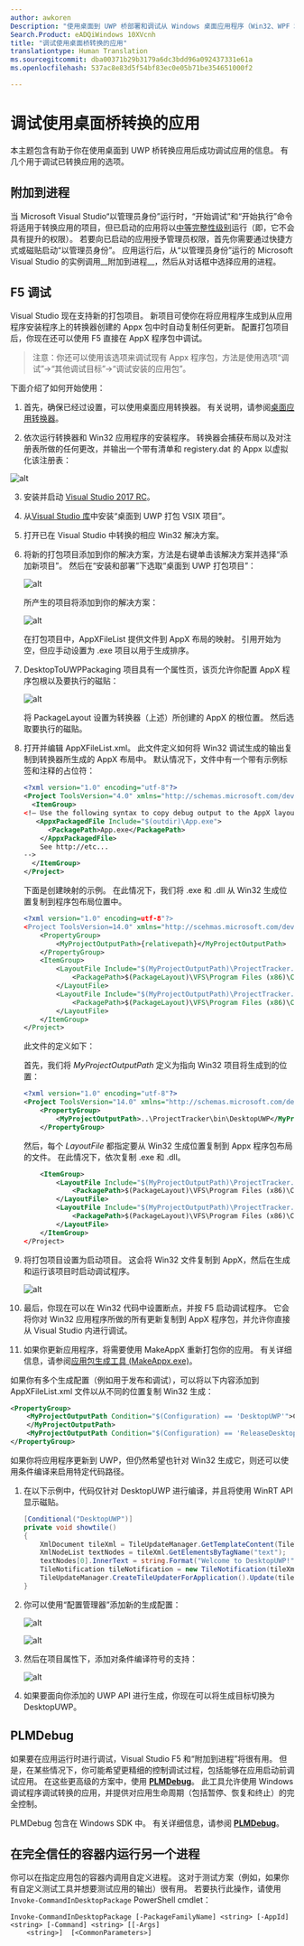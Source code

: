```yaml
---
author: awkoren
Description: "使用桌面到 UWP 桥部署和调试从 Windows 桌面应用程序（Win32、WPF 和 Windows 窗体）转换的通用 Windows 平台 (UWP) 应用。"
Search.Product: eADQiWindows 10XVcnh
title: "调试使用桌面桥转换的应用"
translationtype: Human Translation
ms.sourcegitcommit: dba00371b29b3179a6dc3bdd96a092437331e61a
ms.openlocfilehash: 537ac8e83d5f54bf83ec0e05b71be354651000f2

---
```


# <a name="debug-apps-converted-with-the-desktop-bridge"></a>调试使用桌面桥转换的应用

本主题包含有助于你在使用桌面到 UWP 桥转换应用后成功调试应用的信息。 有几个用于调试已转换应用的选项。

## <a name="attach-to-process"></a>附加到进程

当 Microsoft Visual Studio“以管理员身份”运行时，“开始调试”和“开始执行”命令将适用于转换应用的项目，但已启动的应用将以[中等完整性级别](https://msdn.microsoft.com/library/bb625963)运行（即，它不会具有提升的权限）。 若要向已启动的应用授予管理员权限，首先你需要通过快捷方式或磁贴启动“以管理员身份”。 应用运行后，从“以管理员身份”运行的 Microsoft Visual Studio 的实例调用__附加到进程__，然后从对话框中选择应用的进程。

## <a name="f5-debug"></a>F5 调试

Visual Studio 现在支持新的打包项目。 新项目可使你在将应用程序生成到从应用程序安装程序上的转换器创建的 Appx 包中时自动复制任何更新。 配置打包项目后，你现在还可以使用 F5 直接在 AppX 程序包中调试。 

>注意：你还可以使用该选项来调试现有 Appx 程序包，方法是使用选项“调试”-&gt;“其他调试目标”-&gt;“调试安装的应用包”。

下面介绍了如何开始使用： 

1. 首先，确保已经过设置，可以使用桌面应用转换器。 有关说明，请参阅[桌面应用转换器](desktop-to-uwp-run-desktop-app-converter.md)。

2. 依次运行转换器和 Win32 应用程序的安装程序。 转换器会捕获布局以及对注册表所做的任何更改，并输出一个带有清单和 registery.dat 的 Appx 以虚拟化该注册表：

![alt](images/desktop-to-uwp/debug-1.png)

3. 安装并启动 [Visual Studio 2017 RC](https://www.visualstudio.com/downloads/#visual-studio-community-2017-rc)。 

4. 从[Visual Studio 库](http://go.microsoft.com/fwlink/?LinkId=797871)中安装“桌面到 UWP 打包 VSIX 项目”。 

5. 打开已在 Visual Studio 中转换的相应 Win32 解决方案。
 
6. 将新的打包项目添加到你的解决方案，方法是右键单击该解决方案并选择“添加新项目”。 然后在“安装和部署”下选取“桌面到 UWP 打包项目”：

    ![alt](images/desktop-to-uwp/debug-2.png)

    所产生的项目将添加到你的解决方案：

    ![alt](images/desktop-to-uwp/debug-3.png)

    在打包项目中，AppXFileList 提供文件到 AppX 布局的映射。 引用开始为空，但应手动设置为 .exe 项目以用于生成排序。 

7. DesktopToUWPPackaging 项目具有一个属性页，该页允许你配置 AppX 程序包根以及要执行的磁贴：

    ![alt](images/desktop-to-uwp/debug-4.png)

    将 PackageLayout 设置为转换器（上述）所创建的 AppX 的根位置。 然后选取要执行的磁贴。

8.  打开并编辑 AppXFileList.xml。 此文件定义如何将 Win32 调试生成的输出复制到转换器所生成的 AppX 布局中。 默认情况下，文件中有一个带有示例标签和注释的占位符：

    ```XML
    <?xml version="1.0" encoding="utf-8"?>
    <Project ToolsVersion="4.0" xmlns="http://schemas.microsoft.com/developer/msbuild/2003">
      <ItemGroup>
    <!— Use the following syntax to copy debug output to the AppX layout
       <AppxPackagedFile Include="$(outdir)\App.exe">
          <PackagePath>App.exe</PackagePath>
        </AppxPackagedFile> 
        See http://etc...
    -->
      </ItemGroup>
    </Project>
    ```

    下面是创建映射的示例。 在此情况下，我们将 .exe 和 .dll 从 Win32 生成位置复制到程序包布局位置中。 

    ```XML
    <?xml version="1.0" encoding=utf-8"?>
    <Project ToolsVersion=14.0" xmlns="http://scehmas.microsoft.com/developer/msbuild/2003">
        <PropertyGroup>
            <MyProjectOutputPath>{relativepath}</MyProjectOutputPath>
        </PropertyGroup>
        <ItemGroup>
            <LayoutFile Include="$(MyProjectOutputPath)\ProjectTracker.exe">
                <PackagePath>$(PackageLayout)\VFS\Program Files (x86)\Contoso Software\Project Tracker\ProjectTracker.exe</PackagePath>
            </LayoutFile>
            <LayoutFile Include="$(MyProjectOutputPath)\ProjectTracker.Models.dll">
                <PackagePath>$(PackageLayout)\VFS\Program Files (x86)\Contoso Software\Project Tracker\ProjectTracker.Models.dll</PackagePath>
            </LayoutFile>
        </ItemGroup>
    </Project>
    ```

    此文件的定义如下： 

    首先，我们将 *MyProjectOutputPath* 定义为指向 Win32 项目将生成到的位置：

    ```XML
    <?xml version="1.0" encoding="utf-8"?>
    <Project ToolsVersion="14.0" xmlns="http://schemas.microsoft.com/developer/msbuild/2003">
        <PropertyGroup>
            <MyProjectOutputPath>..\ProjectTracker\bin\DesktopUWP</MyProjectOutputPath>
        </PropertyGroup>
    ```

    然后，每个 *LayoutFile* 都指定要从 Win32 生成位置复制到 Appx 程序包布局的文件。 在此情况下，依次复制 .exe 和 .dll。 

    ```XML
        <ItemGroup>
            <LayoutFile Include="$(MyProjectOutputPath)\ProjectTracker.exe">
                <PackagePath>$(PackageLayout)\VFS\Program Files (x86)\Contoso Software\Project Tracker\ProjectTracker.exe</PackagePath>
            </LayoutFile>
            <LayoutFile Include="$(MyProjectOutputPath)\ProjectTracker.Models.dll">
                <PackagePath>$(PackageLayout)\VFS\Program Files (x86)\Contoso Software\Project Tracker\ProjectTracker.Models.dll</PackagePath>
            </LayoutFile>
        </ItemGroup>
    </Project>
    ```

9. 将打包项目设置为启动项目。 这会将 Win32 文件复制到 AppX，然后在生成和运行该项目时启动调试程序。  

    ![alt](images/desktop-to-uwp/debug-5.png)

10. 最后，你现在可以在 Win32 代码中设置断点，并按 F5 启动调试程序。 它会将你对 Win32 应用程序所做的所有更新复制到 AppX 程序包，并允许你直接从 Visual Studio 内进行调试。

11. 如果你更新应用程序，将需要使用 MakeAppX 重新打包你的应用。 有关详细信息，请参阅[应用包生成工具 (MakeAppx.exe)](https://msdn.microsoft.com/library/windows/desktop/hh446767(v=vs.85).aspx)。 

如果你有多个生成配置（例如用于发布和调试），可以将以下内容添加到 AppXFileList.xml 文件以从不同的位置复制 Win32 生成：

```XML
<PropertyGroup>
    <MyProjectOutputPath Condition="$(Configuration) == 'DesktopUWP'">C:\Users\peterfar\Desktop\ProjectTracker\ProjectTracker\bin\DesktopUWP>
    </MyProjectOutputPath>
    <MyProjectOutputPath Condition="$(Configuration) == 'ReleaseDesktopUWP'"> C:\Users\peterfar\Desktop\ProjectTracker\ProjectTracker\bin\ReleaseDesktopUWP</MyProjectOutputPath>
</PropertyGroup>
```

如果你将应用程序更新到 UWP，但仍然希望也针对 Win32 生成它，则还可以使用条件编译来启用特定代码路径。 

1.  在以下示例中，代码仅针对 DesktopUWP 进行编译，并且将使用 WinRT API 显示磁贴。 

    ```C#
    [Conditional("DesktopUWP")]
    private void showtile()
    {
        XmlDocument tileXml = TileUpdateManager.GetTemplateContent(TileTemplateType.TileSquare150x150Text01);
        XmlNodeList textNodes = tileXml.GetElementsByTagName("text");
        textNodes[0].InnerText = string.Format("Welcome to DesktopUWP!");
        TileNotification tileNotification = new TileNotification(tileXml);
        TileUpdateManager.CreateTileUpdaterForApplication().Update(tileNotification);
    }
    ```

2.  你可以使用“配置管理器”添加新的生成配置：

    ![alt](images/desktop-to-uwp/debug-6.png)

    ![alt](images/desktop-to-uwp/debug-7.png)

3.  然后在项目属性下，添加对条件编译符号的支持：

    ![alt](images/desktop-to-uwp/debug-8.png)

4.  如果要面向你添加的 UWP API 进行生成，你现在可以将生成目标切换为 DesktopUWP。

## <a name="plmdebug"></a>PLMDebug 

如果要在应用运行时进行调试，Visual Studio F5 和“附加到进程”将很有用。 但是，在某些情况下，你可能希望更精细的控制调试过程，包括能够在应用启动前调试应用。 在这些更高级的方案中，使用 [**PLMDebug**](https://msdn.microsoft.com/library/windows/hardware/jj680085(v=vs.85).aspx)。 此工具允许使用 Windows 调试程序调试转换的应用，并提供对应用生命周期（包括暂停、恢复和终止）的完全控制。 

PLMDebug 包含在 Windows SDK 中。 有关详细信息，请参阅 [**PLMDebug**](https://msdn.microsoft.com/library/windows/hardware/jj680085(v=vs.85).aspx)。 

## <a name="run-another-process-inside-the-full-trust-container"></a>在完全信任的容器内运行另一个进程 

你可以在指定应用包的容器内调用自定义进程。 这对于测试方案（例如，如果你有自定义测试工具并想要测试应用的输出）很有用。 若要执行此操作，请使用 ```Invoke-CommandInDesktopPackage``` PowerShell cmdlet： 

```CMD
Invoke-CommandInDesktopPackage [-PackageFamilyName] <string> [-AppId] <string> [-Command] <string> [[-Args]
    <string>]  [<CommonParameters>]
```



<!--HONumber=Dec16_HO1-->


